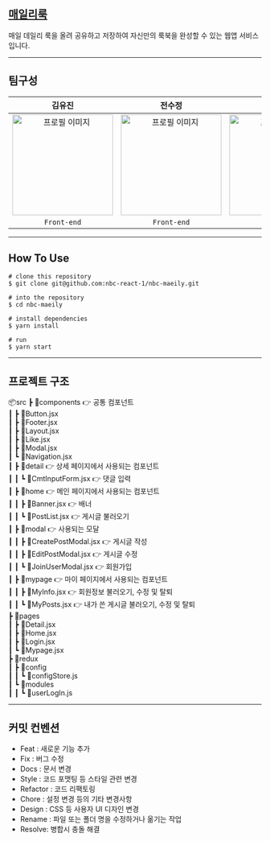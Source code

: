 ## [매일리룩](https://nbc-maeily.vercel.app/)

매일 데일리 룩을 올려 공유하고 저장하여 자신만의 룩북을 완성할 수 있는 웹앱 서비스입니다.

---

## 팀구성

|                                                김유진                                                |                                                전수정                                                 |                                                김진수                                                |                                                유희정                                                 |
| :--------------------------------------------------------------------------------------------------: | :---------------------------------------------------------------------------------------------------: | :--------------------------------------------------------------------------------------------------: | :---------------------------------------------------------------------------------------------------: |
| <img src="https://avatars.githubusercontent.com/u/129598273?v=4" alt="프로필 이미지" width="200px"/> | <img src="https://avatars.githubusercontent.com/u/133937368?v=4" alt="프로필 이미지" width="200px" /> | <img src="https://avatars.githubusercontent.com/u/78424449?v=4" alt="프로필 이미지" width="200px" /> | <img src="https://avatars.githubusercontent.com/u/126348461?v=4" alt="프로필 이미지" width="200px" /> |
|                                             `Front-end`                                              |                                              `Front-end`                                              |                                             `Front-end`                                              |                                              `Front-end`                                              |

---

## How To Use

```
# clone this repository
$ git clone git@github.com:nbc-react-1/nbc-maeily.git

# into the repository
$ cd nbc-maeily

# install dependencies
$ yarn install

# run
$ yarn start
```

---

## 프로젝트 구조

📦src
┣ 📂components 👉 공통 컴포넌트<br>
┃ ┣ 📜Button.jsx<br>
┃ ┣ 📜Footer.jsx<br>
┃ ┣ 📜Layout.jsx<br>
┃ ┣ 📜Like.jsx<br>
┃ ┣ 📜Modal.jsx<br>
┃ ┗ 📜Navigation.jsx<br>
┃ ┣ 📂detail 👉 상세 페이지에서 사용되는 컴포넌트<br>
┃ ┃ ┗ 📜CmtInputForm.jsx 👉 댓글 입력<br>
┃ ┣ 📂home 👉 메인 페이지에서 사용되는 컴포넌트<br>
┃ ┃ ┣ 📜Banner.jsx 👉 배너<br>
┃ ┃ ┗ 📜PostList.jsx 👉 게시글 불러오기<br>
┃ ┣ 📂modal 👉 사용되는 모달<br>
┃ ┃ ┣ 📜CreatePostModal.jsx 👉 게시글 작성<br>
┃ ┃ ┣ 📜EditPostModal.jsx 👉 게시글 수정<br>
┃ ┃ ┗ 📜JoinUserModal.jsx 👉 회원가입<br>
┃ ┣ 📂mypage 👉 마이 페이지에서 사용되는 컴포넌트<br>
┃ ┃ ┣ 📜MyInfo.jsx 👉 회원정보 불러오기, 수정 및 탈퇴<br>
┃ ┃ ┗ 📜MyPosts.jsx 👉 내가 쓴 게시글 불러오기, 수정 및 탈퇴<br>
┣ 📂pages<br>
┃ ┣ 📜Detail.jsx<br>
┃ ┣ 📜Home.jsx<br>
┃ ┣ 📜Login.jsx<br>
┃ ┗ 📜Mypage.jsx<br>
┣ 📂redux<br>
┃ ┣ 📂config<br>
┃ ┃ ┗ 📜configStore.js<br>
┃ ┗ 📂modules<br>
┃ ┃ ┗ 📜userLogIn.js<br>

---

## 커밋 컨벤션

- Feat : 새로운 기능 추가
- Fix : 버그 수정
- Docs : 문서 변경
- Style : 코드 포맷팅 등 스타일 관련 변경
- Refactor : 코드 리팩토링
- Chore : 설정 변경 등의 기타 변경사항
- Design : CSS 등 사용자 UI 디자인 변경
- Rename : 파일 또는 폴더 명을 수정하거나 옮기는 작업
- Resolve: 병합시 충돌 해결
